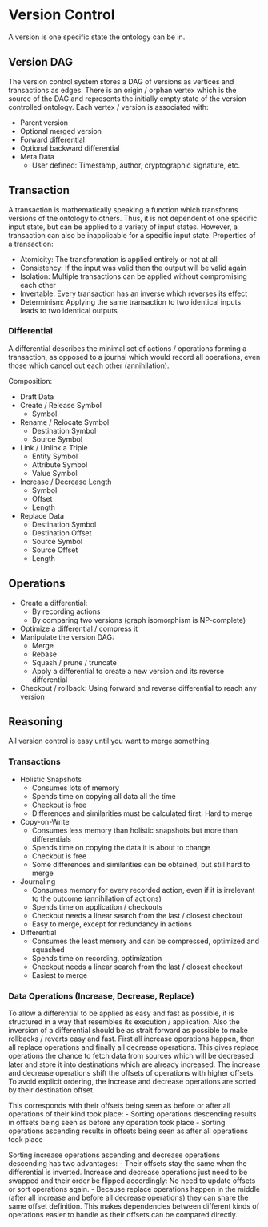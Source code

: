# Version Control
A version is one specific state the ontology can be in.


## Version DAG
The version control system stores a DAG of versions as vertices and transactions as edges.
There is an origin / orphan vertex which is the source of the DAG and represents the initially empty state of the version controlled ontology.
Each vertex / version is associated with:
- Parent version
- Optional merged version
- Forward differential
- Optional backward differential
- Meta Data
    - User defined: Timestamp, author, cryptographic signature, etc.


## Transaction
A transaction is mathematically speaking a function which transforms versions of the ontology to others.
Thus, it is not dependent of one specific input state, but can be applied to a variety of input states.
However, a transaction can also be inapplicable for a specific input state.
Properties of a transaction:
- Atomicity: The transformation is applied entirely or not at all
- Consistency: If the input was valid then the output will be valid again
- Isolation: Multiple transactions can be applied without compromising each other
- Invertable: Every transaction has an inverse which reverses its effect
- Determinism: Applying the same transaction to two identical inputs leads to two identical outputs

### Differential
A differential describes the minimal set of actions / operations forming a transaction,
as opposed to a journal which would record all operations, even those which cancel out each other (annihilation).

Composition:
- Draft Data
- Create / Release Symbol
    - Symbol
- Rename / Relocate Symbol
    - Destination Symbol
    - Source Symbol
- Link / Unlink a Triple
    - Entity Symbol
    - Attribute Symbol
    - Value Symbol
- Increase / Decrease Length
    - Symbol
    - Offset
    - Length
- Replace Data
    - Destination Symbol
    - Destination Offset
    - Source Symbol
    - Source Offset
    - Length


## Operations
- Create a differential:
    - By recording actions
    - By comparing two versions (graph isomorphism is NP-complete)
- Optimize a differential / compress it
- Manipulate the version DAG:
    - Merge
    - Rebase
    - Squash / prune / truncate
    - Apply a differential to create a new version and its reverse differential
- Checkout / rollback: Using forward and reverse differential to reach any version


## Reasoning
All version control is easy until you want to merge something.

### Transactions
- Holistic Snapshots
    - Consumes lots of memory
    - Spends time on copying all data all the time
    - Checkout is free
    - Differences and similarities must be calculated first: Hard to merge
- Copy-on-Write
    - Consumes less memory than holistic snapshots but more than differentials
    - Spends time on copying the data it is about to change
    - Checkout is free
    - Some differences and similarities can be obtained, but still hard to merge
- Journaling
    - Consumes memory for every recorded action, even if it is irrelevant to the outcome (annihilation of actions)
    - Spends time on application / checkouts
    - Checkout needs a linear search from the last / closest checkout
    - Easy to merge, except for redundancy in actions
- Differential
    - Consumes the least memory and can be compressed, optimized and squashed
    - Spends time on recording, optimization
    - Checkout needs a linear search from the last / closest checkout
    - Easiest to merge

### Data Operations (Increase, Decrease, Replace)
To allow a differential to be applied as easy and fast as possible, it is structured in a way that resembles its execution / application.
Also the inversion of a differential should be as strait forward as possible to make rollbacks / reverts easy and fast.
First all increase operations happen, then all replace operations and finally all decrease operations.
This gives replace operations the chance to fetch data from sources which will be decreased later and store it into destinations which are already increased.
The increase and decrease operations shift the offsets of operations with higher offsets.
To avoid explicit ordering, the increase and decrease operations are sorted by their destination offset.

This corresponds with their offsets being seen as before or after all operations of their kind took place:
    - Sorting operations descending results in offsets being seen as before any operation took place
    - Sorting operations ascending results in offsets being seen as after all operations took place

Sorting increase operations ascending and decrease operations descending has two advantages:
    - Their offsets stay the same when the differential is inverted.
    Increase and decrease operations just need to be swapped and their order be flipped accordingly: No need to update offsets or sort operations again.
    - Because replace operations happen in the middle (after all increase and before all decrease operations) they can share the same offset definition.
    This makes dependencies between different kinds of operations easier to handle as their offsets can be compared directly.
